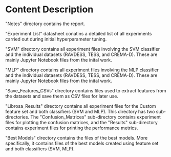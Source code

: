 # Content Description 

"Notes" directory contains the report. 

"Experiment List" datasheet conatins a detailed list of all experiments carried out during initial hyperparameter tuning.

"SVM" directory contains all experiment files involving the SVM classifier and the individual datasets (RAVDESS, TESS, and CREMA-D). These are mainly Jupyter Notebook files from the inital work.

"MLP" directory contains all experiment files involving the MLP classifier and the individual datasets (RAVDESS, TESS, and CREMA-D). These are mainly Jupyter Notebook files from the inital work.

"Save_Features_CSVs" directory contains files used to extract features from the datasets and save them as CSV files for later use.

"Librosa_Results" directory contains all experiment files for the Custom feature set and both classifiers (SVM and MLP). This directory has two sub-directories. The "Confusion_Matrices" sub-directory contains experiment files for plotting the confusion matrices, and the "Results" sub-directory contains experiment files for printing the performance metrics.

"Best Models" directory contains the files of the best models. More specifically, it contains files of the best models created using feature set and both classifiers (SVM, MLP).

